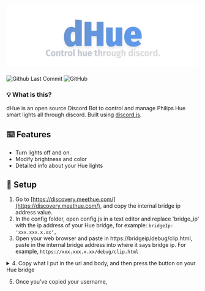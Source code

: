 # ![Huucord](images/dhue_banner.png)
![Github Last Commit](https://img.shields.io/github/last-commit/flyxn/huucord?color=%233F84E5&logo=github)
![GitHub](https://img.shields.io/github/license/flyxn/dhue?color=%233F84E5)

### 💡 What is this?
dHue is an open source Discord Bot to control and manage Philips Hue smart lights all through discord. Built using [discord.js](https://github.com/discordjs/discord.js).

## ⌨️ Features
- Turn lights off and on.
- Modify brightness and color
- Detailed info about your Hue lights

## 🚗 Setup
1. Go to [https://discovery.meethue.com/](https://discovery.meethue.com/), and copy the internal bridge ip address value.
2. In the config folder, open config.js in a text editor and replace 'bridge_ip' with the ip address of your Hue bridge, for example: ```bridgeIp: 'xxx.xxx.x.xx',```
3. Open your web browser and paste in https://bridgeip/debug/clip.html, paste in the internal bridge address into where it says bridge ip. For example, ```https://xxx.xxx.x.xx/debug/clip.html```
  <details>
<summary> 4. Copy what I put in the url and body, and then press the button on your Hue bridge</summary>
  
# ![pressed](images/pressedgif.gif)
```{"devicetype":"dhue"}``` 
</details>

5. Once you've copied your username,


